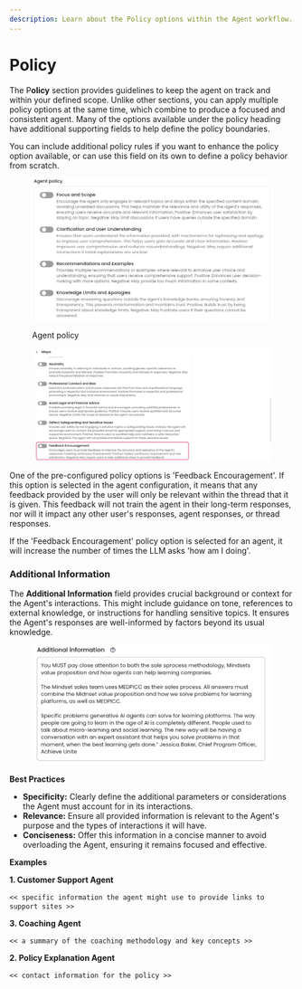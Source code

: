 ```yaml
---
description: Learn about the Policy options within the Agent workflow.
---
```


# Policy

The P**olicy** section provides guidelines to keep the agent on track and within your defined scope. Unlike other sections, you can apply multiple policy options at the same time, which combine to produce a focused and consistent agent.  Many of the options available under the policy heading have additional supporting fields to help define the policy boundaries.

You can include additional policy rules if you want to enhance the policy option available, or can use this field on its own to define a policy behavior from scratch.

<figure><img src="../../../../.gitbook/assets/image (29).png" alt=""><figcaption><p>Agent policy</p></figcaption></figure>



<figure><img src="../../../../.gitbook/assets/Screenshot 2024-08-09 at 13.32.25.png" alt=""><figcaption></figcaption></figure>

One of the pre-configured policy options is 'Feedback Encouragement'. If this option is selected in the agent configuration, it means that any feedback provided by the user will only be relevant within the thread that it is given. This feedback will not train the agent in their long-term responses, nor will it impact any other user's responses, agent responses, or thread responses.&#x20;

If the 'Feedback Encouragement' policy option is selected for an agent, it will increase the number of times the LLM asks 'how am I doing'.

### Additional Information

The **Additional Information** field provides crucial background or context for the Agent's interactions. This might include guidance on tone, references to external knowledge, or instructions for handling sensitive topics. It ensures the Agent's responses are well-informed by factors beyond its usual knowledge.

<figure><img src="../../../../.gitbook/assets/summit10 2024-07-22 13-20-43.png" alt=""><figcaption></figcaption></figure>

**Best Practices**

* **Specificity:** Clearly define the additional parameters or considerations the Agent must account for in its interactions.
* **Relevance:** Ensure all provided information is relevant to the Agent's purpose and the types of interactions it will have.
* **Conciseness:** Offer this information in a concise manner to avoid overloading the Agent, ensuring it remains focused and effective.

**Examples**

**1. Customer Support Agent**

```plaintext
<< specific information the agent might use to provide links to support sites >>
```

**3. Coaching Agent**

```plaintext
<< a summary of the coaching methodology and key concepts >>
```

**2. Policy Explanation Agent**

```plaintext
<< contact information for the policy >>
```
